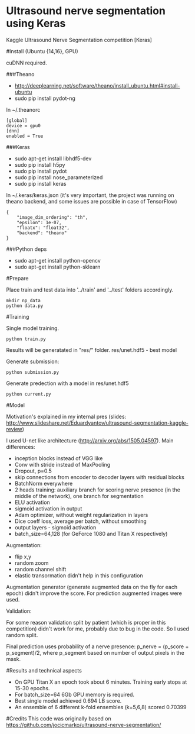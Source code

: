 # Ultrasound nerve segmentation using Keras
Kaggle Ultrasound Nerve Segmentation competition [Keras]

#Install (Ubuntu {14,16}, GPU)

cuDNN required.

###Theano
- http://deeplearning.net/software/theano/install_ubuntu.html#install-ubuntu
- sudo pip install pydot-ng

In ~/.theanorc
```
[global]
device = gpu0
[dnn]
enabled = True
```

###Keras
- sudo apt-get install libhdf5-dev
- sudo pip install h5py
- sudo pip install pydot
- sudo pip install nose_parameterized
- sudo pip install keras

In ~/.keras/keras.json (it's very important, the project was running on theano backend, and some issues are possible in case of TensorFlow)
```
{
    "image_dim_ordering": "th",
    "epsilon": 1e-07,
    "floatx": "float32",
    "backend": "theano"
}
```

###Python deps
 - sudo apt-get install python-opencv
 - sudo apt-get install python-sklearn

#Prepare

Place train and test data into '../train' and '../test' folders accordingly.

```
mkdir np_data
python data.py
```

#Training

Single model training.
```
python train.py
```
Results will be generatated in "res/" folder. res/unet.hdf5 - best model

Generate submission:
```
python submission.py
```

Generate predection with a model in res/unet.hdf5
``` 
python current.py
```

#Model

Motivation's explained in my internal pres (slides: http://www.slideshare.net/Eduardyantov/ultrasound-segmentation-kaggle-review)

I used U-net like architecture (http://arxiv.org/abs/1505.04597). Main differences:
 - inception blocks instead of VGG like
 - Conv with stride instead of MaxPooling
 - Dropout, p=0.5
 - skip connections from encoder to decoder layers with residual blocks
 - BatchNorm everywhere
 - 2 heads training: auxiliary branch for scoring nerve presence (in the middle of the network), one branch for segmentation
 - ELU activation
 - sigmoid activation in output 
 - Adam optimizer, without weight regularization in layers
 - Dice coeff loss, average per batch, without smoothing
 - output layers - sigmoid activation
 - batch_size=64,128 (for GeForce 1080 and Titan X respectively)

Augmentation:
 - flip x,y
 - random zoom
 - random channel shift
 - elastic transormation didn't help in this configuration

Augmentation generator (generate augmented data on the fly for each epoch) didn't improve the score. 
For prediction augmented images were used.

Validation:

For some reason validation split by patient (which is proper in this competition) didn't work for me, probably due to bug in the code. So I used random split.

Final prediction uses probability of a nerve presence: p_nerve = (p_score + p_segment)/2, where p_segment based on number of output pixels in the mask.

#Results and technical aspects
- On GPU Titan X an epoch took about 6 minutes. Training early stops at 15-30 epochs.
- For batch_size=64 6Gb GPU memory is required.
- Best single model achieved 0.694 LB score.
- An ensemble of 6 different k-fold ensembles (k=5,6,8) scored 0.70399

#Credits
This code was originally based on https://github.com/jocicmarko/ultrasound-nerve-segmentation/
